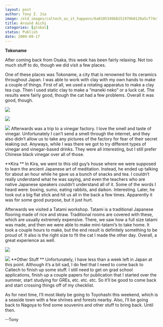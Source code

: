 ```yaml
---
layout: post
author: Tony Z. Jia
image: /old_images/caltech_as_it_happens/6a0105349b8251970b0120a5cf74cf970c.jpg
title: Around Aichi
categories: [global]
status: Publish
date: 2009-09-17
---
```


**Tokoname**

After coming back from Osaka, this week has been fairly relaxing. Not too much stuff to do, though we did visit a few places.

One of these places was Tokoname, a city that is renowned for its ceramics throughout Japan. I was able to work with clay with my own hands to make a couple of things. First of all, we used a rotating apparatus to make a clay tea cup. Then I used static clay to make a “maneki neko” or a luck cat. The results were fairly good, though the cat had a few problems. Overall it was good, though.


![](/old_images/caltech_as_it_happens/6a0105349b8251970b0120a5cf75fa970c.jpg)

![](/old_images/caltech_as_it_happens/6a0105349b8251970b0120a578e782970b.jpg)

![](/old_images/caltech_as_it_happens/6a0105349b8251970b0120a578e7c5970b.jpg)
Afterwards was a trip to a vinegar factory. I love the smell and taste of vinegar. Unfortunately I can’t send a smell through the internet, and they also didn’t allow us to take any pictures of the factory for fear of their secret leaking out. Anyways, while I was there we got to try different types of vinegar and vinegar-based drinks. They were all interesting, but I still prefer Chinese black vinegar over all of those. 

**Kira
**
In Kira, we went to this old guy’s house where we were supposed to learn the ancient Japanese art of meditation. Instead, he ended up talking for about an hour while he gave us a bunch of snacks and tea. I couldn’t really understand what he was saying, and even the teachers who are native Japanese speakers couldn’t understand all of it. Some of the words I heard were: boxing, sumo, eating rabbits, and daikon. Interesting. Later, he took out a big flat stick and hit us all in the back a few times. Apparently it was for some good purpose, but it just hurt. 

Afterwards we visited a Tatami workshop. Tatami is a traditional Japanese flooring made of rice and straw. Traditional rooms are covered with these, which are usually extremely expensive. There, we saw how a full size tatami was made, and then we were able to make mini-tatami’s to take home. It took a couple hours to make, but the end result is definitely something to be proud of. It also is the right size to fit the cat I made the other day. Overall, a great experience as well.


![](/old_images/caltech_as_it_happens/6a0105349b8251970b0120a578e904970b.jpg)

![](/old_images/caltech_as_it_happens/6a0105349b8251970b0120a578eaa7970b.jpg)
**Other Stuff
**
Unfortunately, I have less than a week left in Japan at this point. Although it’s a bit sad, I do feel that I need to come back to Caltech to finish up some stuff. I still need to get on grad school applications, finish up a couple papers for publication that I started over the summer, start studying for GREs, etc. etc. etc. So it’ll be good to come back and start crossing things off of my checklist.

As for next time, I’ll most likely be going to Toyohashi this weekend, which is a seaside town with a few shrines and forests nearby. Also, I’ll be going back to Nagoya to find some souvenirs and other stuff to bring back. Until then.

--Tony


